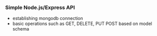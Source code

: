 ### Simple Node.js/Express API 
- establishing mongodb connection
- basic operations such as GET, DELETE, PUT POST based on model schema
